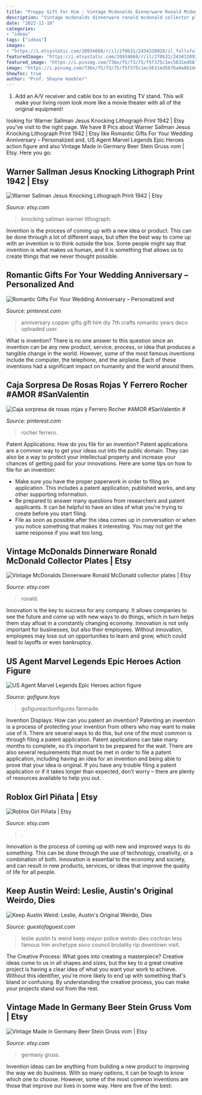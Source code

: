 ```yaml
---
title: "Preppy Gift For Him : Vintage Mcdonalds Dinnerware Ronald Mcdonald Collector Plates"
description: "Vintage mcdonalds dinnerware ronald mcdonald collector plates"
date: "2022-11-10"
categories:
- "ideas"
tags: ["ideas"]
images:
- "https://i.etsystatic.com/20934668/r/il/2f0b31/2434320928/il_fullxfull.2434320928_j3y9.jpg"
featuredImage: "https://i.etsystatic.com/20934668/r/il/2f0b31/2434320928/il_fullxfull.2434320928_j3y9.jpg"
featured_image: "https://i.pinimg.com/736x/f5/f3/75/f5f375c1ec5631ed5876a0a8b1d475ea--ferrero-rocher.jpg"
image: "https://i.pinimg.com/736x/f5/f3/75/f5f375c1ec5631ed5876a0a8b1d475ea--ferrero-rocher.jpg"
ShowToc: true
author: "Prof. Shayne Keebler"
---
```



1. Add an A/V receiver and cable box to an existing TV stand. This will make your living room look more like a movie theater with all of the original equipment!

	

		
looking for Warner Sallman Jesus Knocking Lithograph Print 1942 | Etsy you've visit to the right page. We have 8 Pics about Warner Sallman Jesus Knocking Lithograph Print 1942 | Etsy like Romantic Gifts For Your Wedding Anniversary – Personalized and, US Agent Marvel Legends Epic Heroes action figure and also Vintage Made in Germany Beer Stein Gruss vom | Etsy. Here you go:
		
    
## Warner Sallman Jesus Knocking Lithograph Print 1942 | Etsy

<img loading=lazy src="https://i.etsystatic.com/5833205/r/il/e6c2b2/235870452/il_1588xN.235870452.jpg" onerror="this.onerror=null;this.src='https://tse2.mm.bing.net/th?id=OIP.yt-8CYuxZTe73xJyCk00BAHaJ3&amp;pid=15.1';" alt="Warner Sallman Jesus Knocking Lithograph Print 1942 | Etsy">

_Source: etsy.com_

>knocking sallman warner lithograph. 

	

Invention is the process of coming up with a new idea or product. This can be done through a lot of different ways, but often the best way to come up with an invention is to think outside the box. Some people might say that invention is what makes us human, and it is something that allows us to create things that we never thought possible.

    
## Romantic Gifts For Your Wedding Anniversary – Personalized And

<img loading=lazy src="https://i.pinimg.com/736x/ed/08/7c/ed087cdaa7e4c1cfa3ad9c0ae5983bfe.jpg" onerror="this.onerror=null;this.src='https://tse4.mm.bing.net/th?id=OIP.zCm9D7Xmb862D84rzatgVAHaNK&amp;pid=15.1';" alt="Romantic Gifts For Your Wedding Anniversary – Personalized and">

_Source: pinterest.com_

>anniversary copper gifts gift him diy 7th crafts romantic years deco uploaded user. 

	

What is invention?
There is no one answer to this question since an invention can be any new product, service, process, or idea that produces a tangible change in the world. However, some of the most famous inventions include the computer, the telephone, and the airplane. Each of these inventions had a significant impact on humanity and the world around them.

    
## Caja Sorpresa De Rosas Rojas Y Ferrero Rocher #AMOR #SanValentin #

<img loading=lazy src="https://i.pinimg.com/736x/f5/f3/75/f5f375c1ec5631ed5876a0a8b1d475ea--ferrero-rocher.jpg" onerror="this.onerror=null;this.src='https://tse3.mm.bing.net/th?id=OIP.IN-nqlA_RjsLHU9DNd4Y1wHaJ4&amp;pid=15.1';" alt="Caja sorpresa de rosas rojas y Ferrero Rocher #AMOR #SanValentin #">

_Source: pinterest.com_

>rocher ferrero. 

	

Patent Applications: How do you file for an invention?
Patent applications are a common way to get your ideas out into the public domain. They can also be a way to protect your intellectual property and increase your chances of getting paid for your innovations. Here are some tips on how to file for an invention: 
- Make sure you have the proper paperwork in order to filing an application. This includes a patent application, published works, and any other supporting information. 
- Be prepared to answer many questions from researchers and patent applicants. It can be helpful to have an idea of what you're trying to create before you start filing. 
- File as soon as possible after the idea comes up in conversation or when you notice something that makes it interesting. You may not get the same response if you wait too long.

    
## Vintage McDonalds Dinnerware Ronald McDonald Collector Plates | Etsy

<img loading=lazy src="https://i.etsystatic.com/6446018/r/il/0ec51d/261678652/il_1588xN.261678652.jpg" onerror="this.onerror=null;this.src='https://tse4.mm.bing.net/th?id=OIP.7Aj5KhNtNqCYfzMzpubWcQHaJ3&amp;pid=15.1';" alt="Vintage McDonalds Dinnerware Ronald McDonald collector plates | Etsy">

_Source: etsy.com_

>ronald. 

	

Innovation is the key to success for any company. It allows companies to see the future and come up with new ways to do things, which in turn helps them stay afloat in a constantly changing economy. Innovation is not only important for businesses, but also their employees. Without innovation, employees may lose out on opportunities to learn and grow, which could lead to layoffs or even bankruptcy.

    
## US Agent Marvel Legends Epic Heroes Action Figure

<img loading=lazy src="https://gofigure.toys/media/usagent-ml-eh.jpg" onerror="this.onerror=null;this.src='https://tse1.mm.bing.net/th?id=OIP.Kz4-Ts7b0bEDUpTXau5GcwHaNL&amp;pid=15.1';" alt="US Agent Marvel Legends Epic Heroes action figure">

_Source: gofigure.toys_

>gofigureactionfigures fanmade. 

	

Invention Displays: How can you patent an invention?
Patenting an invention is a process of protecting your invention from others who may want to make use of it. There are several ways to do this, but one of the most common is through filing a patent application. Patent applications can take many months to complete, so it’s important to be prepared for the wait. There are also several requirements that must be met in order to file a patent application, including having an idea for an invention and being able to prove that your idea is original. If you have any trouble filing a patent application or if it takes longer than expected, don’t worry – there are plenty of resources available to help you out.

    
## Roblox Girl Piñata | Etsy

<img loading=lazy src="https://i.etsystatic.com/20934668/r/il/2f0b31/2434320928/il_fullxfull.2434320928_j3y9.jpg" onerror="this.onerror=null;this.src='https://tse4.mm.bing.net/th?id=OIP.8wsAdzrkQwlWqujokyOXdwHaJ4&amp;pid=15.1';" alt="Roblox Girl Piñata | Etsy">

_Source: etsy.com_

>. 

	

Innovation is the process of coming up with new and improved ways to do something. This can be done through the use of technology, creativity, or a combination of both. Innovation is essential to the economy and society, and can result in new products, services, or ideas that improve the quality of life for all people.

    
## Keep Austin Weird: Leslie, Austin&#039;s Original Weirdo, Dies

<img loading=lazy src="https://media.guestofaguest.com/t_article_content/wp-content/uploads/2012/03/leslie-5-196x300.jpg" onerror="this.onerror=null;this.src='https://tse1.mm.bing.net/th?id=OIP.6lw_2dXt0T7IQuUB8BzNtgAAAA&amp;pid=15.1';" alt="Keep Austin Weird: Leslie, Austin&#039;s Original Weirdo, Dies">

_Source: guestofaguest.com_

>leslie austin tx weird keep mayor police weirdo dies cochran less famous him archetype soco council brutality rip downtown visit. 

	

The Creative Process: What goes into creating a masterpiece?
Creative ideas come to us in all shapes and sizes, but the key to a great creative project is having a clear idea of what you want your work to achieve. Without this identifier, you're more likely to end up with something that's bland or confusing. By understanding the creative process, you can make your projects stand out from the rest.

    
## Vintage Made In Germany Beer Stein Gruss Vom | Etsy

<img loading=lazy src="https://i.etsystatic.com/12695955/r/il/340efc/3153283251/il_1140xN.3153283251_m5qt.jpg" onerror="this.onerror=null;this.src='https://tse1.mm.bing.net/th?id=OIP.FQgV85mRRN81q0wHLMdBkgHaJ4&amp;pid=15.1';" alt="Vintage Made in Germany Beer Stein Gruss vom | Etsy">

_Source: etsy.com_

>germany gruss. 

	

Invention ideas can be anything from building a new product to improving the way we do business. With so many options, it can be tough to know which one to choose. However, some of the most common inventions are those that improve our lives in some way. Here are five of the best: 

